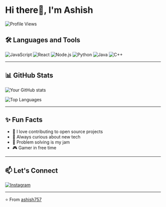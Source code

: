 # Hi there👋, I'm Ashish

![Profile Views](https://komarev.com/ghpvc/?username=ashish757&color=blue)

<!--
## 🚀 About Me

🎓 I'm a [Your Role/Title]  
💼 Currently working on: [Current Project/Job]  
🧠 Learning: [What you're currently learning]  
📫 Reach me at: ashishrajsingh75@gmail.com  
🌐 Portfolio: [Link to your portfolio or blog]/

-->

## 🛠️ Languages and Tools

![JavaScript](https://img.shields.io/badge/-JavaScript-black?style=flat-square&logo=javascript)
![React](https://img.shields.io/badge/-React-black?style=flat-square&logo=react)
![Node.js](https://img.shields.io/badge/-Node.js-black?style=flat-square&logo=node.js)
![Python](https://img.shields.io/badge/-Python-black?style=flat-square&logo=python)
![Java](https://img.shields.io/badge/-Java-black?style=flat-square&logo=java)
![C++](https://img.shields.io/badge/-C++-black?style=flat-square&logo=cpp)

---

## 📊 GitHub Stats

![Your GitHub stats](https://github-readme-stats.vercel.app/api?username=ashish757&show_icons=true&theme=radical&hide=prs)

![Top Languages](https://github-readme-stats.vercel.app/api/top-langs/?username=ashish757&layout=compact&theme=radical)

---

## ✨ Fun Facts

- 🔭 I love contributing to open source projects
- 🌱 Always curious about new tech
- 🧩 Problem solving is my jam
- 🎮 Gamer in free time

---

## 📫 Let's Connect
<!--
[![LinkedIn](https://img.shields.io/badge/-LinkedIn-blue?style=flat-square&logo=linkedin)](https://linkedin.com/in/yourusername)
[![Twitter](https://img.shields.io/badge/-Twitter-blue?style=flat-square&logo=twitter)](https://twitter.com/yourusername) -->
[![Instagram](https://img.shields.io/badge/-Instagram-purple?style=flat-square&logo=instagram)](https://instagram.com/ashishh.raj.singh)

---

⭐️ From [ashish757](https://github.com/ashish757)

<!---
- 👋 Hi, It's Ashish. here
- 👀 I’m in Android Dev at least for now.. ✔
- 🌱 I’m currently doing Java 😉


ashish757/ashish757 is a ✨ special ✨ repository because its `README.md` (this file) appears on your GitHub profile.
You can click the Preview link to take a look at your changes.
--->
